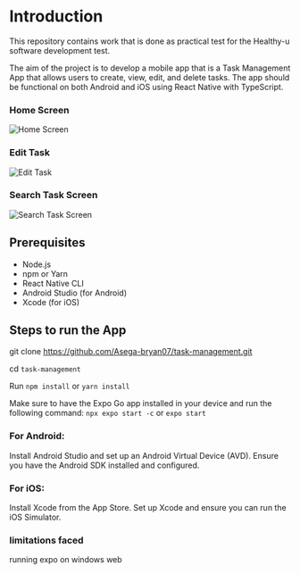 # Introduction
This repository contains work that is done as practical test for the Healthy-u software development test.
<br>

The aim of the project is to develop a mobile app that is a Task Management App that allows users to create, view,
edit, and delete tasks. The app should be functional on both Android and iOS using React Native with TypeScript. 
<br>

### Home Screen
![Home Screen](assets/screenshots/tasklist.jpg)

### Edit Task 
![Edit Task](assets/screenshots/edit.jpg)

### Search Task Screen
![Search Task Screen](assets/screenshots/search.jpg)

## Prerequisites

- Node.js
- npm or Yarn
- React Native CLI
- Android Studio (for Android)
- Xcode (for iOS)


## Steps to run the App

git clone <https://github.com/Asega-bryan07/task-management.git>
<br>

cd `task-management`
<br>

Run `npm install` or `yarn install`


Make sure to have the Expo Go app installed in your device and run the following command:
`npx expo start -c` or `expo start`
<br>


### For Android:

Install Android Studio and set up an Android Virtual Device (AVD).
Ensure you have the Android SDK installed and configured.


### For iOS:

Install Xcode from the App Store.
Set up Xcode and ensure you can run the iOS Simulator.


###  limitations faced
running expo on windows web